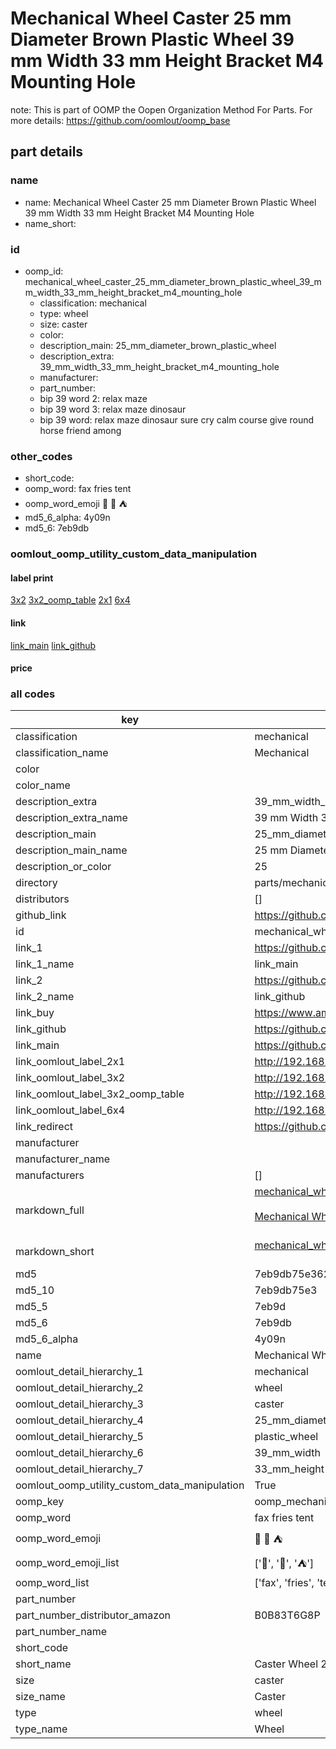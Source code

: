 # Mechanical Wheel Caster 25 mm Diameter Brown Plastic Wheel 39 mm Width 33 mm Height Bracket M4 Mounting Hole  

note: This is part of OOMP the Oopen Organization Method For Parts. For more details: https://github.com/oomlout/oomp_base

##  part details
  







### name
* name: Mechanical Wheel Caster 25 mm Diameter Brown Plastic Wheel 39 mm Width 33 mm Height Bracket M4 Mounting Hole
* name_short: 
### id
* oomp_id: mechanical_wheel_caster_25_mm_diameter_brown_plastic_wheel_39_mm_width_33_mm_height_bracket_m4_mounting_hole
  * classification: mechanical
  * type: wheel
  * size: caster
  * color: 
  * description_main: 25_mm_diameter_brown_plastic_wheel
  * description_extra: 39_mm_width_33_mm_height_bracket_m4_mounting_hole
  * manufacturer: 
  * part_number: 
  * bip 39 word 2: relax maze
  * bip 39 word 3: relax maze dinosaur
  * bip 39 word: relax maze dinosaur sure cry calm course give round horse friend among

### other_codes
* short_code: 
* oomp_word: fax fries tent
* oomp_word_emoji :fax: :fries: :tent:
* md5_6_alpha: 4y09n
* md5_6: 7eb9db






### oomlout_oomp_utility_custom_data_manipulation
#### label print
[3x2](http://192.168.1.245:1112/?label=oomp%204y09n)
[3x2_oomp_table](http://192.168.1.108:1112/?label=oomp%204y09n)
[2x1](http://192.168.1.242:1112/?label=oomp%204y09n)
[6x4](http://192.168.1.55:1112/?label=oomp%204y09n)    

#### link

[link_main](https://github.com/oomlout/oomlout_oomp_version_1_messy/tree/main/parts/mechanical_wheel_caster_25_mm_diameter_brown_plastic_wheel_39_mm_width_33_mm_height_bracket_m4_mounting_hole) [link_github](https://github.com/oomlout/oomlout_oomp_version_1_messy/tree/main/parts/mechanical_wheel_caster_25_mm_diameter_brown_plastic_wheel_39_mm_width_33_mm_height_bracket_m4_mounting_hole)                             

#### price







### all codes 
| key | value |  
| --- | --- |  
| classification | mechanical |  
| classification_name | Mechanical |  
| color |  |  
| color_name |  |  
| description_extra | 39_mm_width_33_mm_height_bracket_m4_mounting_hole |  
| description_extra_name | 39 mm Width 33 mm Height Bracket M4 Mounting Hole |  
| description_main | 25_mm_diameter_brown_plastic_wheel |  
| description_main_name | 25 mm Diameter Brown Plastic Wheel |  
| description_or_color | 25 |  
| directory | parts/mechanical_wheel_caster_25_mm_diameter_brown_plastic_wheel_39_mm_width_33_mm_height_bracket_m4_mounting_hole |  
| distributors | [] |  
| github_link | https://github.com/oomlout/oomlout_oomp_part_src/tree/main/parts/mechanical_wheel_caster_25_mm_diameter_brown_plastic_wheel_39_mm_width_33_mm_height_bracket_m4_mounting_hole |  
| id | mechanical_wheel_caster_25_mm_diameter_brown_plastic_wheel_39_mm_width_33_mm_height_bracket_m4_mounting_hole |  
| link_1 | https://github.com/oomlout/oomlout_oomp_version_1_messy/tree/main/parts/mechanical_wheel_caster_25_mm_diameter_brown_plastic_wheel_39_mm_width_33_mm_height_bracket_m4_mounting_hole |  
| link_1_name | link_main |  
| link_2 | https://github.com/oomlout/oomlout_oomp_version_1_messy/tree/main/parts/mechanical_wheel_caster_25_mm_diameter_brown_plastic_wheel_39_mm_width_33_mm_height_bracket_m4_mounting_hole |  
| link_2_name | link_github |  
| link_buy | https://www.amazon.com/dp/B0B83T6G8P |  
| link_github | https://github.com/oomlout/oomlout_oomp_version_1_messy/tree/main/parts/mechanical_wheel_caster_25_mm_diameter_brown_plastic_wheel_39_mm_width_33_mm_height_bracket_m4_mounting_hole |  
| link_main | https://github.com/oomlout/oomlout_oomp_version_1_messy/tree/main/parts/mechanical_wheel_caster_25_mm_diameter_brown_plastic_wheel_39_mm_width_33_mm_height_bracket_m4_mounting_hole |  
| link_oomlout_label_2x1 | http://192.168.1.242:1112/?label=oomp%204y09n |  
| link_oomlout_label_3x2 | http://192.168.1.245:1112/?label=oomp%204y09n |  
| link_oomlout_label_3x2_oomp_table | http://192.168.1.108:1112/?label=oomp%204y09n |  
| link_oomlout_label_6x4 | http://192.168.1.55:1112/?label=oomp%204y09n |  
| link_redirect | https://github.com/oomlout/oomlout_oomp_version_1_messy/tree/main/parts/mechanical_wheel_caster_25_mm_diameter_brown_plastic_wheel_39_mm_width_33_mm_height_bracket_m4_mounting_hole |  
| manufacturer |  |  
| manufacturer_name |  |  
| manufacturers | [] |  
| markdown_full | [mechanical_wheel_caster_25_mm_diameter_brown_plastic_wheel_39_mm_width_33_mm_height_bracket_m4_mounting_hole](none)<br>[](none)<br>[Mechanical Wheel Caster 25 Mm Diameter Brown Plastic Wheel 39 Mm Width 33 Mm Height Bracket M4 Mounting Hole](none)<br><br> |  
| markdown_short | [mechanical_wheel_caster_25_mm_diameter_brown_plastic_wheel_39_mm_width_33_mm_height_bracket_m4_mounting_hole](none)<br><br> |  
| md5 | 7eb9db75e3626628821a9da07ce265a8 |  
| md5_10 | 7eb9db75e3 |  
| md5_5 | 7eb9d |  
| md5_6 | 7eb9db |  
| md5_6_alpha | 4y09n |  
| name | Mechanical Wheel Caster 25 mm Diameter Brown Plastic Wheel 39 mm Width 33 mm Height Bracket M4 Mounting Hole |  
| oomlout_detail_hierarchy_1 | mechanical |  
| oomlout_detail_hierarchy_2 | wheel |  
| oomlout_detail_hierarchy_3 | caster |  
| oomlout_detail_hierarchy_4 | 25_mm_diameter_brown |  
| oomlout_detail_hierarchy_5 | plastic_wheel |  
| oomlout_detail_hierarchy_6 | 39_mm_width |  
| oomlout_detail_hierarchy_7 | 33_mm_height |  
| oomlout_oomp_utility_custom_data_manipulation | True |  
| oomp_key | oomp_mechanical_wheel_caster_25_mm_diameter_brown_plastic_wheel_39_mm_width_33_mm_height_bracket_m4_mounting_hole |  
| oomp_word | fax fries tent |  
| oomp_word_emoji | :fax: :fries: :tent: |  
| oomp_word_emoji_list | [':fax:', ':fries:', ':tent:'] |  
| oomp_word_list | ['fax', 'fries', 'tent'] |  
| part_number |  |  
| part_number_distributor_amazon | B0B83T6G8P |  
| part_number_name |  |  
| short_code |  |  
| short_name | Caster Wheel 25mm Black |  
| size | caster |  
| size_name | Caster |  
| type | wheel |  
| type_name | Wheel |  
